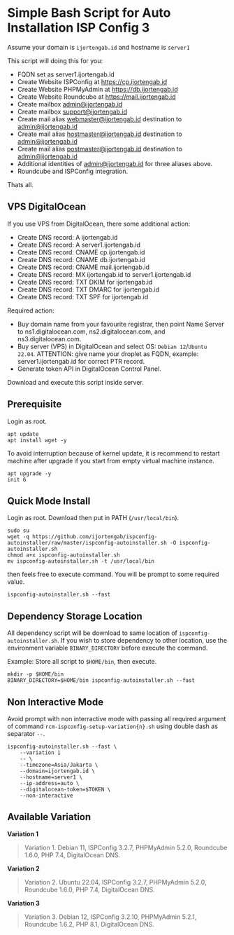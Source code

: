 # Simple Bash Script for Auto Installation ISP Config 3

Assume your domain is `ijortengab.id` and hostname is `server1`

This script will doing this for you:

- FQDN set as server1.ijortengab.id
- Create Website ISPConfig at https://cp.ijortengab.id
- Create Website PHPMyAdmin at https://db.ijortengab.id
- Create Website Roundcube at https://mail.ijortengab.id
- Create mailbox admin@ijortengab.id
- Create mailbox support@ijortengab.id
- Create mail alias webmaster@ijortengab.id destination to admin@ijortengab.id
- Create mail alias hostmaster@ijortengab.id destination to admin@ijortengab.id
- Create mail alias postmaster@ijortengab.id destination to admin@ijortengab.id
- Additional identities of admin@ijortengab.id for three aliases above.
- Roundcube and ISPConfig integration.

Thats all.

## VPS DigitalOcean

If you use VPS from DigitalOcean, there some additional action:

- Create DNS record: A ijortengab.id
- Create DNS record: A server1.ijortengab.id
- Create DNS record: CNAME cp.ijortengab.id
- Create DNS record: CNAME db.ijortengab.id
- Create DNS record: CNAME mail.ijortengab.id
- Create DNS record: MX ijortengab.id to server1.ijortengab.id
- Create DNS record: TXT DKIM for ijortengab.id
- Create DNS record: TXT DMARC for ijortengab.id
- Create DNS record: TXT SPF for ijortengab.id

Required action:

- Buy domain name from your favourite registrar, then point Name Server to
  ns1.digitalocean.com, ns2.digitalocean.com, and ns3.digitalocean.com.
- Buy server (VPS) in DigitalOcean and select OS: `Debian 12`/`Ubuntu 22.04`.
  ATTENTION: give name your droplet as FQDN, example: server1.ijortengab.id for
  correct PTR record.
- Generate token API in DigitalOcean Control Panel.

Download and execute this script inside server.

## Prerequisite

Login as root.

```
apt update
apt install wget -y
```

To avoid interruption because of kernel update, it is recommend to restart
machine after upgrade if you start from empty virtual machine instance.

```
apt upgrade -y
init 6
```

## Quick Mode Install

Login as root. Download then put in PATH (`/usr/local/bin`).

```
sudo su
wget -q https://github.com/ijortengab/ispconfig-autoinstaller/raw/master/ispconfig-autoinstaller.sh -O ispconfig-autoinstaller.sh
chmod a+x ispconfig-autoinstaller.sh
mv ispconfig-autoinstaller.sh -t /usr/local/bin
```

then feels free to execute command. You will be prompt to some required value.

```
ispconfig-autoinstaller.sh --fast
```

## Dependency Storage Location

All dependency script will be download to same location of `ispconfig-autoinstaller.sh`.
If you wish to store dependency to other location, use the environment variable
`BINARY_DIRECTORY` before execute the command.

Example: Store all script to `$HOME/bin`, then execute.

```
mkdir -p $HOME/bin
BINARY_DIRECTORY=$HOME/bin ispconfig-autoinstaller.sh --fast
```

## Non Interactive Mode

Avoid prompt with non interractive mode with passing all required
argument of command `rcm-ispconfig-setup-variation{n}.sh` using double dash as
separator `--`.

```
ispconfig-autoinstaller.sh --fast \
    --variation 1
    -- \
    --timezone=Asia/Jakarta \
    --domain=ijortengab.id \
    --hostname=server1 \
    --ip-address=auto \
    --digitalocean-token=$TOKEN \
    --non-interactive
```

## Available Variation

**Variation 1**

 > Variation 1.
 > Debian 11, ISPConfig 3.2.7, PHPMyAdmin 5.2.0, Roundcube 1.6.0, PHP 7.4,
 > DigitalOcean DNS.

**Variation 2**

 > Variation 2.
 > Ubuntu 22.04, ISPConfig 3.2.7, PHPMyAdmin 5.2.0, Roundcube 1.6.0, PHP 7.4,
 > DigitalOcean DNS.

**Variation 3**

 > Variation 3.
 > Debian 12, ISPConfig 3.2.10, PHPMyAdmin 5.2.1, Roundcube 1.6.2, PHP 8.1,
 > DigitalOcean DNS.
